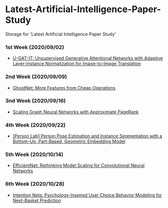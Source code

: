 # Latest-Artificial-Intelligence-Paper-Study
Storage for 'Latest Artificial Intelligence Paper Study'

### 1st Week (2020/09/02)
- [U-GAT-IT: Unsupervised Generative Attentional Networks with Adaptive Layer-Instance Normalization for Image-to-Image Translation](https://arxiv.org/abs/1907.10830)

### 2nd Week (2020/09/09)
- [GhostNet: More Features from Cheap Operations](https://arxiv.org/abs/1911.11907)

### 3nd Week (2020/09/16)
- [Scaling Graph Neural Networks with Approximate PageRank](https://arxiv.org/abs/2007.01570)

### 4th Week (2020/09/22)
- [[Person Lab] Person Pose Estimation and Instance Segmentation with a Bottom-Up, Part-Based, Geometric Embedding Model](https://arxiv.org/abs/1803.08225)

### 5th Week (2020/10/14)
- [EfficientNet: Rethinking Model Scaling for Convolutional Neural Networks](https://arxiv.org/abs/1905.11946)

### 6th Week (2020/10/28)
- [Intention Nets: Psychology-Inspired User Choice Behavior Modeling for Next-Basket Prediction](10.1609/aaai.v34i04.6093)
